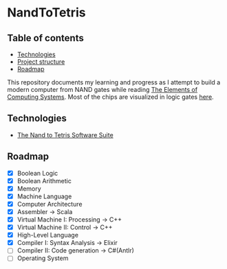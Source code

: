 
# NandToTetris

## Table of contents
* [Technologies](#technologies)
* [Project structure](#project-structure)
* [Roadmap](#roadmap)


This repository documents my learning and progress as I attempt to build a modern computer from NAND gates while reading [The Elements of Computing Systems](https://mitpress.mit.edu/books/elements-computing-systems).
Most of the chips are visualized in logic gates [here](https://circuitverse.org/users/224071).


## Technologies
 * [The Nand to Tetris Software Suite](https://www.nand2tetris.org/software)

## Roadmap
- [X]  Boolean Logic
- [x]  Boolean Arithmetic
- [x]  Memory
- [x]  Machine Language
- [x]  Computer Architecture
- [x]  Assembler                     -> Scala
- [x]  Virtual Machine I: Processing -> C++
- [x]  Virtual Machine II: Control   -> C++
- [X]  High-Level Language
- [x]  Compiler I: Syntax Analysis   -> Elixir
- [ ]  Compiler II: Code generation  -> C#(Antlr)
- [ ]  Operating System
